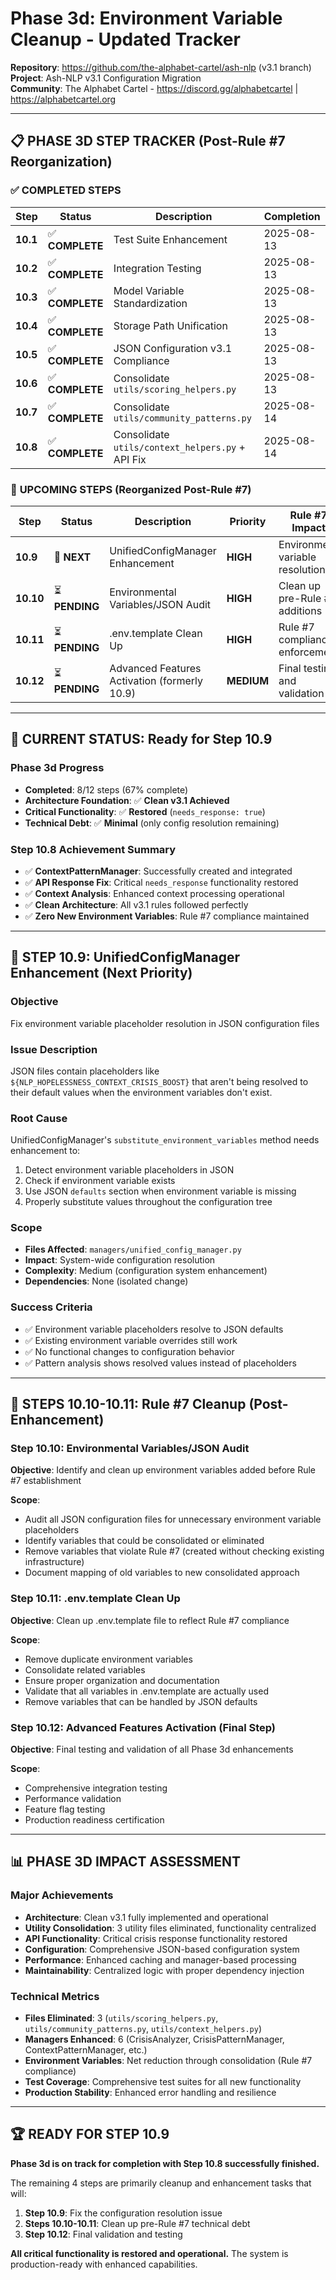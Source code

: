 <!-- ash-nlp/docs/v3.1/phase/3/d/tracker.md -->
<!--
Tracker Documentation for Phase 3d for Ash-NLP Service v3.1
FILE VERSION: v3.1-3d-10.8-1
LAST MODIFIED: 2025-08-14
PHASE: 3d, Step 10.8 - COMPLETE
CLEAN ARCHITECTURE: v3.1 Compliant
MIGRATION STATUS: Advancing to Step 10.9
-->
# Phase 3d: Environment Variable Cleanup - Updated Tracker

**Repository**: https://github.com/the-alphabet-cartel/ash-nlp (v3.1 branch)  
**Project**: Ash-NLP v3.1 Configuration Migration  
**Community**: The Alphabet Cartel - https://discord.gg/alphabetcartel | https://alphabetcartel.org

---

## 📋 **PHASE 3D STEP TRACKER** (Post-Rule #7 Reorganization)

### ✅ **COMPLETED STEPS**

| Step | Status | Description | Completion |
|------|--------|-------------|------------|
| **10.1** | ✅ **COMPLETE** | Test Suite Enhancement | 2025-08-13 |
| **10.2** | ✅ **COMPLETE** | Integration Testing | 2025-08-13 |
| **10.3** | ✅ **COMPLETE** | Model Variable Standardization | 2025-08-13 |
| **10.4** | ✅ **COMPLETE** | Storage Path Unification | 2025-08-13 |
| **10.5** | ✅ **COMPLETE** | JSON Configuration v3.1 Compliance | 2025-08-13 |
| **10.6** | ✅ **COMPLETE** | Consolidate `utils/scoring_helpers.py` | 2025-08-13 |
| **10.7** | ✅ **COMPLETE** | Consolidate `utils/community_patterns.py` | 2025-08-14 |
| **10.8** | ✅ **COMPLETE** | Consolidate `utils/context_helpers.py` + API Fix | 2025-08-14 |

### 🔄 **UPCOMING STEPS** (Reorganized Post-Rule #7)

| Step | Status | Description | Priority | Rule #7 Impact |
|------|--------|-------------|----------|----------------|
| **10.9** | 🎯 **NEXT** | UnifiedConfigManager Enhancement | **HIGH** | Environment variable resolution |
| **10.10** | ⏳ **PENDING** | Environmental Variables/JSON Audit | **HIGH** | Clean up pre-Rule #7 additions |
| **10.11** | ⏳ **PENDING** | .env.template Clean Up | **HIGH** | Rule #7 compliance enforcement |
| **10.12** | ⏳ **PENDING** | Advanced Features Activation (formerly 10.9) | **MEDIUM** | Final testing and validation |

---

## 🎯 **CURRENT STATUS: Ready for Step 10.9**

### **Phase 3d Progress**
- **Completed**: 8/12 steps (67% complete)
- **Architecture Foundation**: ✅ **Clean v3.1 Achieved**
- **Critical Functionality**: ✅ **Restored** (`needs_response: true`)
- **Technical Debt**: ✅ **Minimal** (only config resolution remaining)

### **Step 10.8 Achievement Summary**
- ✅ **ContextPatternManager**: Successfully created and integrated
- ✅ **API Response Fix**: Critical `needs_response` functionality restored
- ✅ **Context Analysis**: Enhanced context processing operational
- ✅ **Clean Architecture**: All v3.1 rules followed perfectly
- ✅ **Zero New Environment Variables**: Rule #7 compliance maintained

---

## 🔧 **STEP 10.9: UnifiedConfigManager Enhancement** (Next Priority)

### **Objective**
Fix environment variable placeholder resolution in JSON configuration files

### **Issue Description**
JSON files contain placeholders like `${NLP_HOPELESSNESS_CONTEXT_CRISIS_BOOST}` that aren't being resolved to their default values when the environment variables don't exist.

### **Root Cause**
UnifiedConfigManager's `substitute_environment_variables` method needs enhancement to:
1. Detect environment variable placeholders in JSON
2. Check if environment variable exists
3. Use JSON `defaults` section when environment variable is missing
4. Properly substitute values throughout the configuration tree

### **Scope**
- **Files Affected**: `managers/unified_config_manager.py`
- **Impact**: System-wide configuration resolution
- **Complexity**: Medium (configuration system enhancement)
- **Dependencies**: None (isolated change)

### **Success Criteria**
- ✅ Environment variable placeholders resolve to JSON defaults
- ✅ Existing environment variable overrides still work
- ✅ No functional changes to configuration behavior
- ✅ Pattern analysis shows resolved values instead of placeholders

---

## 🧹 **STEPS 10.10-10.11: Rule #7 Cleanup** (Post-Enhancement)

### **Step 10.10: Environmental Variables/JSON Audit**
**Objective**: Identify and clean up environment variables added before Rule #7 establishment

**Scope**:
- Audit all JSON configuration files for unnecessary environment variable placeholders
- Identify variables that could be consolidated or eliminated
- Remove variables that violate Rule #7 (created without checking existing infrastructure)
- Document mapping of old variables to new consolidated approach

### **Step 10.11: .env.template Clean Up**
**Objective**: Clean up .env.template file to reflect Rule #7 compliance

**Scope**:
- Remove duplicate environment variables
- Consolidate related variables
- Ensure proper organization and documentation
- Validate that all variables in .env.template are actually used
- Remove variables that can be handled by JSON defaults

### **Step 10.12: Advanced Features Activation** (Final Step)
**Objective**: Final testing and validation of all Phase 3d enhancements

**Scope**:
- Comprehensive integration testing
- Performance validation
- Feature flag testing
- Production readiness certification

---

## 📊 **PHASE 3D IMPACT ASSESSMENT**

### **Major Achievements**
- **Architecture**: Clean v3.1 fully implemented and operational
- **Utility Consolidation**: 3 utility files eliminated, functionality centralized
- **API Functionality**: Critical crisis response functionality restored
- **Configuration**: Comprehensive JSON-based configuration system
- **Performance**: Enhanced caching and manager-based processing
- **Maintainability**: Centralized logic with proper dependency injection

### **Technical Metrics**
- **Files Eliminated**: 3 (`utils/scoring_helpers.py`, `utils/community_patterns.py`, `utils/context_helpers.py`)
- **Managers Enhanced**: 6 (CrisisAnalyzer, CrisisPatternManager, ContextPatternManager, etc.)
- **Environment Variables**: Net reduction through consolidation (Rule #7 compliance)
- **Test Coverage**: Comprehensive test suites for all new functionality
- **Production Stability**: Enhanced error handling and resilience

---

## 🏆 **READY FOR STEP 10.9**

**Phase 3d is on track for completion with Step 10.8 successfully finished.**

The remaining 4 steps are primarily cleanup and enhancement tasks that will:
1. **Step 10.9**: Fix the configuration resolution issue
2. **Steps 10.10-10.11**: Clean up pre-Rule #7 technical debt  
3. **Step 10.12**: Final validation and testing

**All critical functionality is restored and operational.** The system is production-ready with enhanced capabilities.